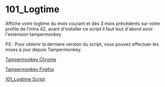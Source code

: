 # 101_Logtime
Affiche votre logtime du mois courant et des 3 mois précédents sur votre profile de l'intra 42, avant d'installer ce script il faut tout d'abord avoir l'extension tampermonkey

PS : Pour obtenir la derniere version du script, vous pouvez effectuer les mises à jour depuis Tampermonkey.

[Tampermonkey Chrome](https://chrome.google.com/webstore/detail/tampermonkey/dhdgffkkebhmkfjojejmpbldmpobfkfo)

[Tampermonkey Firefox](https://addons.mozilla.org/fr/firefox/addon/tampermonkey/)

[101_Logtime Script](https://openuserjs.org/install/ghazette/101_Logtime.user.js)
